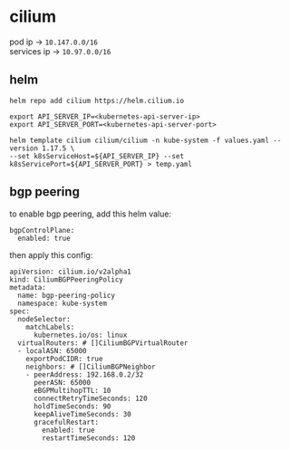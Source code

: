 # cilium

pod ip -> `10.147.0.0/16` \
services ip -> `10.97.0.0/16`

## helm

```
helm repo add cilium https://helm.cilium.io

export API_SERVER_IP=<kubernetes-api-server-ip>
export API_SERVER_PORT=<kubernetes-api-server-port>

helm template cilium cilium/cilium -n kube-system -f values.yaml --version 1.17.5 \
--set k8sServiceHost=${API_SERVER_IP} --set k8sServicePort=${API_SERVER_PORT} > temp.yaml
```

## bgp peering

to enable bgp peering, add this helm value:
```
bgpControlPlane:
  enabled: true
```

then apply this config:
```
apiVersion: cilium.io/v2alpha1
kind: CiliumBGPPeeringPolicy
metadata:
  name: bgp-peering-policy
  namespace: kube-system
spec:
  nodeSelector:
    matchLabels:
      kubernetes.io/os: linux
  virtualRouters: # []CiliumBGPVirtualRouter
  - localASN: 65000
    exportPodCIDR: true
    neighbors: # []CiliumBGPNeighbor
    - peerAddress: 192.168.0.2/32
      peerASN: 65000
      eBGPMultihopTTL: 10
      connectRetryTimeSeconds: 120
      holdTimeSeconds: 90
      keepAliveTimeSeconds: 30
      gracefulRestart:
        enabled: true
        restartTimeSeconds: 120
```
